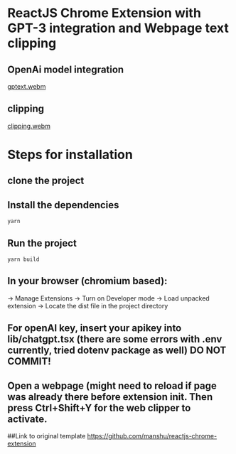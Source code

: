 # ReactJS Chrome Extension with GPT-3 integration and Webpage text clipping
## OpenAi model integration
[gptext.webm](https://github.com/abhrajitray77/reactjs-chrome-extension/assets/67530432/c9b8f1e0-50d9-4862-9705-a59603372920)

## clipping
[clipping.webm](https://github.com/abhrajitray77/reactjs-chrome-extension/assets/67530432/f7a0e2fa-31bd-4c78-bb52-6ac3e24b5889)

# Steps for installation

## clone the project

## Install the dependencies
```
yarn
```

## Run the project
```
yarn build
```

## In your browser (chromium based):
-> Manage Extensions
-> Turn on Developer mode
-> Load unpacked extension
-> Locate the dist file in the project directory

## For openAI key, insert your apikey into lib/chatgpt.tsx  (there are some errors with .env currently, tried dotenv package as well) DO NOT COMMIT!

## Open a webpage (might need to reload if page was already there before extension init. Then press Ctrl+Shift+Y for the web clipper to activate.
##Link to original template https://github.com/manshu/reactjs-chrome-extension
